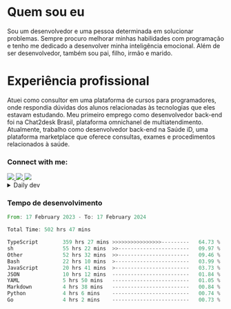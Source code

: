 # Quem sou eu
Sou um desenvolvedor e uma pessoa determinada em solucionar problemas. Sempre procuro melhorar minhas habilidades com programação e tenho me dedicado a desenvolver minha inteligência emocional. Além de ser desenvolvedor, também sou pai, filho, irmão e marido.

# Experiência profissional
Atuei como consultor em uma plataforma de cursos para programadores, onde respondia dúvidas dos alunos relacionadas às tecnologias que eles estavam estudando.
Meu primeiro emprego como desenvolvedor back-end foi na Chat2desk Brasil, plataforma omnichanel de multiatendimento.
Atualmente, trabalho como desenvolvedor back-end na Saúde iD, uma plataforma marketplace que oferece consultas, exames e procedimentos relacionados à saúde.

### Connect with me:
<a href="https://www.linkedin.com/in/theusmoreira" target="_blank" >
<img src="https://img.shields.io/badge/linkedin-%230077B5.svg?&style=for-the-badge&logo=linkedin&logoColor=white ">
</a>
<a href="https://www.instagram.com/matheus.s.moreira/" target="_blank">
<img src="https://img.shields.io/badge/instagram-%23E4405F.svg?&style=for-the-badge&logo=instagram&logoColor=white">
</a>
<a href="mailto:matheussm301@gmail.com"  target="_blank">
<img src="https://img.shields.io/badge/gmail-%23E4405F.svg?&style=for-the-badge&logo=gmail&logoColor=white">
</a>


<details>
  <summary>Daily dev </summary>
<p>
  <a href="https://app.daily.dev/matheussantos"><img src="https://github.com/matheus-santos-moreira/matheus-santos-moreira/blob/master/devcard.svg" width="200" alt="Matheus Santos's Dev Card"/></a>
 </p>
</details>

<h3>Tempo de desenvolvimento</h3>

<!--START_SECTION:waka-->

```rust
From: 17 February 2023 - To: 17 February 2024

Total Time: 502 hrs 47 mins

TypeScript        359 hrs 27 mins >>>>>>>>>>>>>>>>---------   64.73 %
sh                55 hrs 22 mins  >>-----------------------   09.97 %
Other             52 hrs 32 mins  >>-----------------------   09.46 %
Bash              22 hrs 10 mins  >------------------------   03.99 %
JavaScript        20 hrs 41 mins  >------------------------   03.73 %
JSON              10 hrs 12 mins  -------------------------   01.84 %
YAML              5 hrs 50 mins   -------------------------   01.05 %
Markdown          4 hrs 38 mins   -------------------------   00.84 %
Python            4 hrs 6 mins    -------------------------   00.74 %
Go                4 hrs 2 mins    -------------------------   00.73 %
```

<!--END_SECTION:waka-->

